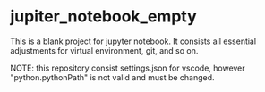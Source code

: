 # jupiter_notebook_empty
This is a blank project for jupyter notebook.
It consists all essential adjustments for virtual environment, git, and so on.

NOTE: this repository consist settings.json for vscode, however "python.pythonPath" is not valid and must be changed.
